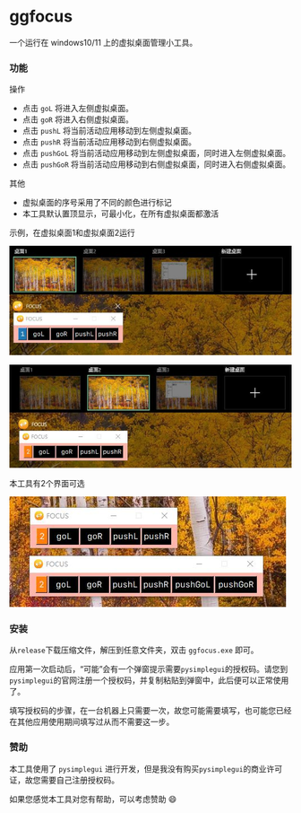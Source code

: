 <!-- 2024-10-17(Thu) -->

# ggfocus

一个运行在 windows10/11 上的虚拟桌面管理小工具。

### 功能

操作
- 点击 `goL` 将进入左侧虚拟桌面。
- 点击 `goR` 将进入右侧虚拟桌面。
- 点击 `pushL` 将当前活动应用移动到左侧虚拟桌面。
- 点击 `pushR` 将当前活动应用移动到右侧虚拟桌面。
- 点击 `pushGoL` 将当前活动应用移动到左侧虚拟桌面，同时进入左侧虚拟桌面。
- 点击 `pushGoR` 将当前活动应用移动到右侧虚拟桌面，同时进入右侧虚拟桌面。

其他
- 虚拟桌面的序号采用了不同的颜色进行标记
- 本工具默认置顶显示，可最小化，在所有虚拟桌面都激活

示例，在虚拟桌面1和虚拟桌面2运行

![not exist](./figures/ui-01.jpg)

![not exist](./figures/ui-02.jpg)

本工具有2个界面可选

![not exist](./figures/ui-03.jpg)

### 安装

从`release`下载压缩文件，解压到任意文件夹，双击 `ggfocus.exe` 即可。

应用第一次启动后，“可能”会有一个弹窗提示需要`pysimplegui`的授权码。请您到`pysimplegui`的官网注册一个授权码，并复制粘贴到弹窗中，此后便可以正常使用了。

填写授权码的步骤，在一台机器上只需要一次，故您可能需要填写，也可能您已经在其他应用使用期间填写过从而不需要这一步。

### 赞助

本工具使用了 `pysimplegui` 进行开发，但是我没有购买`pysimplegui`的商业许可证，故您需要自己注册授权码。

如果您感觉本工具对您有帮助，可以考虑赞助 :smile:

